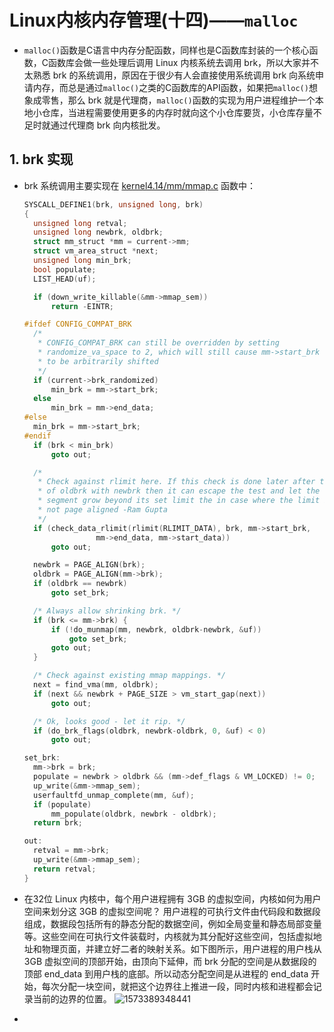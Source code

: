 # Linux内核内存管理(十四)——`malloc`

- `malloc()`函数是C语言中内存分配函数，同样也是C函数库封装的一个核心函数，C函数库会做一些处理后调用 Linux 内核系统去调用 brk，所以大家并不太熟悉 brk 的系统调用，原因在于很少有人会直接使用系统调用 brk 向系统申请内存，而总是通过`malloc()`之类的C函数库的API函数，如果把`malloc()`想象成零售，那么 brk 就是代理商，`malloc()`函数的实现为用户进程维护一个本地小仓库，当进程需要使用更多的内存时就向这个小仓库要货，小仓库存量不足时就通过代理商 brk 向内核批发。

## 1. brk 实现

- brk 系统调用主要实现在 [kernel4.14/mm/mmap.c](http://10.0.1.79:8081/xref/sprdroidq_trunk/bsp/kernel/kernel4.14/mm/mmap.c#183) 函数中：

  ```c
  SYSCALL_DEFINE1(brk, unsigned long, brk)
  {
  	unsigned long retval;
  	unsigned long newbrk, oldbrk;
  	struct mm_struct *mm = current->mm;
  	struct vm_area_struct *next;
  	unsigned long min_brk;
  	bool populate;
  	LIST_HEAD(uf);
  
  	if (down_write_killable(&mm->mmap_sem))
  		return -EINTR;
  
  #ifdef CONFIG_COMPAT_BRK
  	/*
  	 * CONFIG_COMPAT_BRK can still be overridden by setting
  	 * randomize_va_space to 2, which will still cause mm->start_brk
  	 * to be arbitrarily shifted
  	 */
  	if (current->brk_randomized)
  		min_brk = mm->start_brk;
  	else
  		min_brk = mm->end_data;
  #else
  	min_brk = mm->start_brk;
  #endif
  	if (brk < min_brk)
  		goto out;
  
  	/*
  	 * Check against rlimit here. If this check is done later after the test
  	 * of oldbrk with newbrk then it can escape the test and let the data
  	 * segment grow beyond its set limit the in case where the limit is
  	 * not page aligned -Ram Gupta
  	 */
  	if (check_data_rlimit(rlimit(RLIMIT_DATA), brk, mm->start_brk,
  			      mm->end_data, mm->start_data))
  		goto out;
  
  	newbrk = PAGE_ALIGN(brk);
  	oldbrk = PAGE_ALIGN(mm->brk);
  	if (oldbrk == newbrk)
  		goto set_brk;
  
  	/* Always allow shrinking brk. */
  	if (brk <= mm->brk) {
  		if (!do_munmap(mm, newbrk, oldbrk-newbrk, &uf))
  			goto set_brk;
  		goto out;
  	}
  
  	/* Check against existing mmap mappings. */
  	next = find_vma(mm, oldbrk);
  	if (next && newbrk + PAGE_SIZE > vm_start_gap(next))
  		goto out;
  
  	/* Ok, looks good - let it rip. */
  	if (do_brk_flags(oldbrk, newbrk-oldbrk, 0, &uf) < 0)
  		goto out;
  
  set_brk:
  	mm->brk = brk;
  	populate = newbrk > oldbrk && (mm->def_flags & VM_LOCKED) != 0;
  	up_write(&mm->mmap_sem);
  	userfaultfd_unmap_complete(mm, &uf);
  	if (populate)
  		mm_populate(oldbrk, newbrk - oldbrk);
  	return brk;
  
  out:
  	retval = mm->brk;
  	up_write(&mm->mmap_sem);
  	return retval;
  }
  
  ```

- 在32位 Linux 内核中，每个用户进程拥有 3GB 的虚拟空间，内核如何为用户空间来划分这 3GB 的虚拟空间呢？ 用户进程的可执行文件由代码段和数据段组成，数据段包括所有的静态分配的数据空间，例如全局变量和静态局部变量等。这些空间在可执行文件装载时，内核就为其分配好这些空间，包括虚拟地址和物理页面，并建立好二者的映射关系。如下图所示，用户进程的用户栈从 3GB 虚拟空间的顶部开始，由顶向下延伸，而 brk 分配的空间是从数据段的顶部 end_data 到用户栈的底部。所以动态分配空间是从进程的 end_data 开始，每次分配一块空间，就把这个边界往上推进一段，同时内核和进程都会记录当前的边界的位置。             ![1573389348441](/home/haibin.xu/haibin/doc/picture/图15.1-用户进程内存空间布局.png)

- 